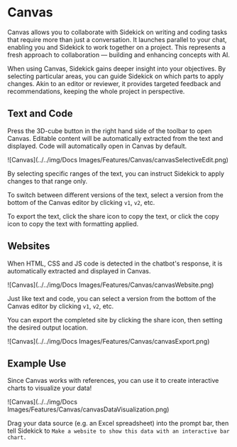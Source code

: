 # Canvas

Canvas allows you to collaborate with Sidekick on writing and coding tasks that require more than just a conversation. It launches parallel to your chat, enabling you and Sidekick to work together on a project. This represents a fresh approach to collaboration –– building and enhancing concepts with AI.

When using Canvas, Sidekick gains deeper insight into your objectives. By selecting particular areas, you can guide Sidekick on which parts to apply changes. Akin to an editor or reviewer, it provides targeted feedback and recommendations, keeping the whole project in perspective.

## Text and Code

Press the 3D-cube button in the right hand side of the toolbar to open Canvas. Editable content will be automatically extracted from the text and displayed. Code will automatically open in Canvas by default.

![Canvas](../../img/Docs Images/Features/Canvas/canvasSelectiveEdit.png)

By selecting specific ranges of the text, you can instruct Sidekick to apply changes to that range only. 

To switch between different versions of the text, select a version from the bottom of the Canvas editor by clicking `v1`, `v2`, etc.

To export the text, click the share icon to copy the text, or click the copy icon to copy the text with formatting applied.

## Websites

When HTML, CSS and JS code is detected in the chatbot's response, it is automatically extracted and displayed in Canvas.

![Canvas](../../img/Docs Images/Features/Canvas/canvasWebsite.png)

Just like text and code, you can select a version from the bottom of the Canvas editor by clicking `v1`, `v2`, etc.

You can export the completed site by clicking the share icon, then setting the desired output location.

![Canvas](../../img/Docs Images/Features/Canvas/canvasExport.png)

## Example Use

Since Canvas works with references, you can use it to create interactive charts to visualize your data!

![Canvas](../../img/Docs Images/Features/Canvas/canvasDataVisualization.png)

Drag your data source (e.g. an Excel spreadsheet) into the prompt bar, then tell Sidekick to `Make a website to show this data with an interactive bar chart.`